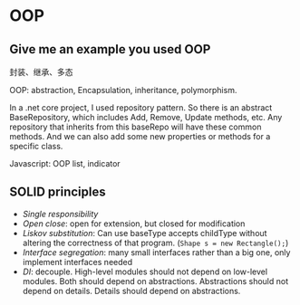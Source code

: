 # OOP

## Give me an example you used OOP

封装、继承、多态

OOP: abstraction, Encapsulation, inheritance, polymorphism.

In a .net core project, I used repository pattern. So there is an abstract BaseRepository, which includes Add, Remove, Update methods, etc. Any repository that inherits from this baseRepo will have these common methods. And we can also add some new properties or methods for a specific class.

Javascript: OOP list, indicator

## SOLID principles

* *Single responsibility*
* *Open close*: open for extension, but closed for modification
* *Liskov substitution*: Can use baseType accepts childType without altering the correctness of that program. (`Shape s = new Rectangle();`)
* *Interface segregation*: many small interfaces rather than a big one, only implement interfaces needed
* *DI*: decouple. High-level modules should not depend on low-level modules. Both should depend on abstractions. Abstractions should not depend on details. Details should depend on abstractions.
